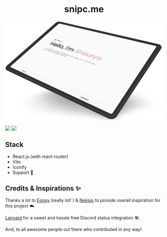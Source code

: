 <h1 align='center'>snipc.me</h1>

![ss](src/assets/mock.png)

![](https://img.shields.io/badge/Render-46E3B7?style=for-the-badge&logo=render&logoColor=white)
![](https://img.shields.io/badge/React-20232A?style=for-the-badge&logo=react&logoColor=61DAFB)

## Stack
- React.js (with react-router)
- Vite
- Iconify
- Support 🤝

## Credits & Inspirations ✨

Thanks a lot to [Eggsy](https://eggsy.xyz) (really lot! ) & [Neksio](https://wounds.rip) to provide overall inspiration for this project ☁️.

[Lanyard](https://github.com/Phineas/Lanyard) for a sweet and hassle free Discord status integration 🛠️.

And, to all awesome people out there who contributed in any way!    


